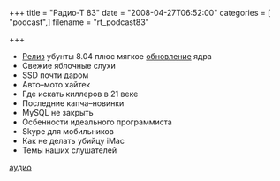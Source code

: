 +++
title = "Радио-Т 83"
date = "2008-04-27T06:52:00"
categories = [ "podcast",]
filename = "rt_podcast83"

+++

- [Релиз](http://soft.compulenta.ru/355713/) убунты 8.04 плюс мягкое [обновление](http://soft.compulenta.ru/355285/) ядра
- Свежие яблочные слухи
- SSD почти даром
- Авто–мото хайтек
- Где искать киллеров в 21 веке
- Последние капча–новинки
- MySQL не закрыть
- Осбенности идеального программиста
- Skype для мобильников
- Как не делать убийцу iMac
- Темы наших слушателей

[аудио](https://cdn.radio-t.com/rt_podcast83.mp3)
<audio src="https://cdn.radio-t.com/rt_podcast83.mp3" preload="none"></audio>
